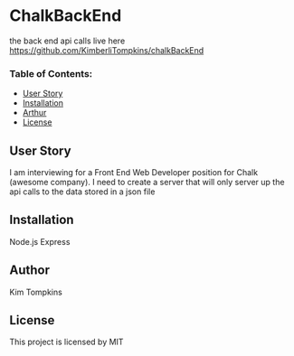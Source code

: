 # ChalkBackEnd
the back end api calls live here
https://github.com/KimberliTompkins/chalkBackEnd



### Table of Contents:
* [User Story](##-User-Story)
* [Installation](##-Installation)
* [Arthur](##-Contributors)
* [License](##-License)


## User Story
I am interviewing for a Front End Web Developer position for Chalk (awesome company).  I need to create a server that will only server up the api calls to the data stored in a json file
## Installation

Node.js 
Express
 


## Author
Kim Tompkins




## License

This project is licensed by MIT
